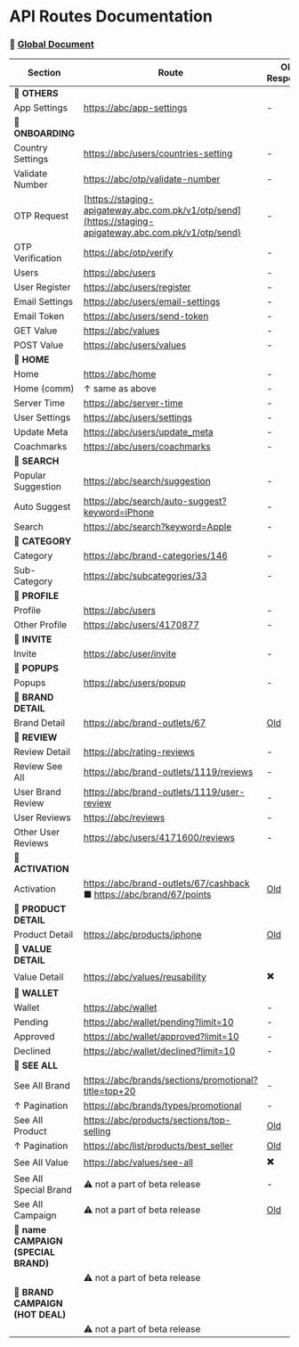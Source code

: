 # API Routes Documentation

### 🔗 [Global Document](https://docs.google.com/document/d/11RWNM88lzEha-3A6Sn53ZDI__AyrqG6eo1NoF9Ezl-M/edit#heading=h.z6ne0og04bp5)

| **Section**                    | **Route**                                                                                             | **Old Response**                  | **New Response**                          |
|--------------------------------|-------------------------------------------------------------------------------------------------------|-----------------------------------|-------------------------------------------|
| **🔹 OTHERS**                  |                                                                                                       |                                   |                                           |
| App Settings                   | [https://abc/app-settings](https://abc/app-settings)                                                 | -                                 | ✅                                         |
| **🔹 ONBOARDING**              |                                                                                                       |                                   |                                           |
| Country Settings               | [https://abc/users/countries-setting](https://abc/users/countries-setting)                           | -                                 | ✅                                         |
| Validate Number                | [https://abc/otp/validate-number](https://abc/otp/validate-number)                                   | -                                 | ✅                                         |
| OTP Request                    | [https://staging-apigateway.abc.com.pk/v1/otp/send](https://staging-apigateway.abc.com.pk/v1/otp/send) | -                             | ✅                                         |
| OTP Verification               | [https://abc/otp/verify](https://abc/otp/verify)                                                     | -                                 | ✅                                         |
| Users                          | [https://abc/users](https://abc/users)                                                               | -                                 | ✅                                         |
| User Register                  | [https://abc/users/register](https://abc/users/register)                                             | -                                 | ✅                                         |
| Email Settings                 | [https://abc/users/email-settings](https://abc/users/email-settings)                                 | -                                 | ✅                                         |
| Email Token                    | [https://abc/users/send-token](https://abc/users/send-token)                                         | -                                 | ✅                                         |
| GET Value                      | [https://abc/values](https://abc/values)                                                             | -                                 | ✅                                         |
| POST Value                     | [https://abc/users/values](https://abc/users/values)                                                 | -                                 | ✅                                         |
| **🔹 HOME**                    |                                                                                                       |                                   |                                           |
| Home                           | [https://abc/home](https://abc/home)                                                                 | -                                 | [New](v15/dashboard-api.json) ✅           |
| Home (comm)                    | ↑ same as above                                                                                      | -                                 | [New](v15/dashboard-api-2.json) ✅         |
| Server Time                    | [https://abc/server-time](https://abc/server-time)                                                   | -                                 | ✅                                         |
| User Settings                  | [https://abc/users/settings](https://abc/users/settings)                                             | -                                 | ✅                                         |
| Update Meta                    | [https://abc/users/update_meta](https://abc/users/update_meta)                                       | -                                 | ✅                                         |
| Coachmarks                     | [https://abc/users/coachmarks](https://abc/users/coachmarks)                                         | -                                 | ✅                                         |
| **🔹 SEARCH**                  |                                                                                                       |                                   |                                           |
| Popular Suggestion             | [https://abc/search/suggestion](https://abc/search/suggestion)                                       | -                                 | ✅                                         |
| Auto Suggest                   | [https://abc/search/auto-suggest?keyword=iPhone](https://abc/search/auto-suggest?keyword=iPhone)     | -                                 | ✅                                         |
| Search                         | [https://abc/search?keyword=Apple](https://abc/search?keyword=Apple)                                 | -                                 | ✅                                         |
| **🔹 CATEGORY**                |                                                                                                       |                                   |                                           |
| Category                       | [https://abc/brand-categories/146](https://abc/brand-categories/146)                                 | -                                 | [New](v15/category-detail.json)           |
| Sub-Category                   | [https://abc/subcategories/33](https://abc/subcategories/33)                                         | -                                 | -                                         |
| **🔹 PROFILE**                 |                                                                                                       |                                   |                                           |
| Profile                        | [https://abc/users](https://abc/users)                                                               | -                                 | ✅                                         |
| Other Profile                  | [https://abc/users/4170877](https://abc/users/4170877)                                               | -                                 | -                                         |
| **🔹 INVITE**                  |                                                                                                       |                                   |                                           |
| Invite                         | [https://abc/user/invite](https://abc/user/invite)                                                   | -                                 | -                                         |
| **🔹 POPUPS**                  |                                                                                                       |                                   |                                           |
| Popups                         | [https://abc/users/popup](https://abc/users/popup)                                                   | -                                 | -                                         |
| **🔹 BRAND DETAIL**            |                                                                                                       |                                   |                                           |
| Brand Detail                   | [https://abc/brand-outlets/67](https://abc/brand-outlets/67)                                         | [Old](v6/brand-detail.json)       | [New](v15/brand-detail.json) ✅            |
| **🔹 REVIEW**                  |                                                                                                       |                                   |                                           |
| Review Detail                  | [https://abc/rating-reviews](https://abc/rating-reviews)                                             | -                                 | -                                         |
| Review See All                 | [https://abc/brand-outlets/1119/reviews](https://abc/brand-outlets/1119/reviews)                     | -                                 | -                                         |
| User Brand Review              | [https://abc/brand-outlets/1119/user-review](https://abc/brand-outlets/1119/user-review)             | -                                 | -                                         |
| User Reviews                   | [https://abc/reviews](https://abc/reviews)                                                           | -                                 | -                                         |
| Other User Reviews             | [https://abc/users/4171600/reviews](https://abc/users/4171600/reviews)                               | -                                 | -                                         |
| **🔹 ACTIVATION**              |                                                                                                       |                                   |                                           |
| Activation                     | [https://abc/brand-outlets/67/cashback](https://abc/brand-outlets/67/cashback) ■ [https://abc/brand/67/points](https://abc/brand/67/points) | [Old](v6/activation.json) | [New](v15/activation.json) |
| **🔹 PRODUCT DETAIL**          |                                                                                                       |                                   |                                           |
| Product Detail                 | [https://abc/products/iphone](https://abc/products/iphone)                                           | [Old](v6/product-detail.json)     | [New](v15/product-detail.json)            |
| **🔹 VALUE DETAIL**            |                                                                                                       |                                   |                                           |
| Value Detail                   | [https://abc/values/reusability](https://abc/values/reusability)                                     | ✖️                               | [New](v15/value-detail.json) ✅           |
| **🔹 WALLET**                  |                                                                                                       |                                   |                                           |
| Wallet                         | [https://abc/wallet](https://abc/wallet)                                                             | -                                 | -                                         |
| Pending                        | [https://abc/wallet/pending?limit=10](https://abc/wallet/pending?limit=10)                           | -                                 | -                                         |
| Approved                       | [https://abc/wallet/approved?limit=10](https://abc/wallet/approved?limit=10)                         | -                                 | -                                         |
| Declined                       | [https://abc/wallet/declined?limit=10](https://abc/wallet/declined?limit=10)                         | -                                 | -                                         |
| **🔹 SEE ALL**                 |                                                                                                       |                                   |                                           |
| See All Brand                  | [https://abc/brands/sections/promotional?title=top+20](https://abc/brands/sections/promotional?title=top+20) | - | [New](v15/see-all-brand.json) ✅ |
| ↑ Pagination                   | [https://abc/brands/types/promotional](https://abc/brands/types/promotional)                         | -                                 | -                                         |
| See All Product                | [https://abc/products/sections/top-selling](https://abc/products/sections/top-selling)               | [Old](v6/see-all-product.json)    | [New](v15/see-all-product.json) ✅ |
| ↑ Pagination                   | [https://abc/list/products/best_seller](https://abc/list/products/best_seller)                       | [Old](v6/see-all-product-pagination.json) | - |
| See All Value                  | [https://abc/values/see-all](https://abc/values/see-all)                                             | ✖️                               | ✅                                         |
| See All Special Brand          | ⚠️ not a part of beta release                                                                        | -                                 | [New](v15/special-brand.json)             |
| See All Campaign               | ⚠️ not a part of beta release                                                                        | [Old](v6/see-all-campaign.json)   | [New](v15/see-all-campaign.json)          |
| **🔹 name CAMPAIGN (SPECIAL BRAND)** |                                                                                       |                                   |                                           |
|                                | ⚠️ not a part of beta release                                                                        |                                   | [New](v15/specialbrand.json)              |
| **🔹 BRAND CAMPAIGN (HOT DEAL)** |                                                                                                     |                                   |                                           |
|                                | ⚠️ not a part of beta release                                                                        |                                   | -                                         |
